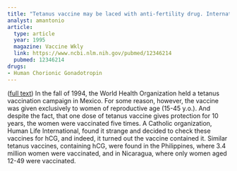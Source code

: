 ```yaml
---
title: "Tetanus vaccine may be laced with anti-fertility drug. International/developing countries"
analyst: amantonio
article:
  type: article
  year: 1995
  magazine: Vaccine Wkly
  link: https://www.ncbi.nlm.nih.gov/pubmed/12346214
  pubmed: 12346214
drugs:
- Human Chorionic Gonadotropin
---
```


([full text](http://members.tranquility.net/~rwinkel/stuff/AntiFertilityVaccine.txt))
In the fall of 1994, the World Health Organization held a tetanus vaccination campaign in Mexico. For some reason, however, the vaccine was given exclusively to women of reproductive age (15-45 y.o.). And despite the fact, that one dose of tetanus vaccine gives protection for 10 years, the women were vaccinated five times. A Catholic organization, Human Life International, found it strange and decided to check these vaccines for hCG, and indeed, it turned out the vaccine contained it. Similar tetanus vaccines, containing hCG, were found in the Philippines, where 3.4 million women were vaccinated, and in Nicaragua, where only women aged 12-49 were vaccinated.
